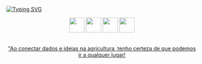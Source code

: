 [![Typing SVG](https://readme-typing-svg.demolab.com?font=Fira+Code&size=35&pause=1000&color=000000&center=true&vCenter=true&width=1000&lines=Seja+bem-vindo!;Meu+nome+%C3%A9+Leonardo+Alves;Estudante+de+Engenharia+Agron%C3%B4mica;E+Ci%C3%AAncias+da+Computa%C3%A7%C3%A3o;Com+o+objetivo+de+trabalhar+com+;Vis%C3%A3o+Computacional+aplicada+%C3%A0;Agricultura)](https://git.io/typing-svg)        
<div align="center"> 
  <a href="https://www.linkedin.com/in/leonardo-alve//" target="_blank"><img src="https://user-images.githubusercontent.com/122987929/213333787-9a57e6be-58d8-482c-92bd-5677031d02ae.jpg" width="40px"></a>
  <a href = "mailto:loa_ava@hotmail.com"><img src="https://user-images.githubusercontent.com/122987929/213333721-63294d35-6371-49d8-b335-096f9c2754d8.JPG" width="40px"></a>
  <a href="https://api.whatsapp.com/send?phone=5518997714640"><img src="https://user-images.githubusercontent.com/122987929/213334174-ff06ef33-8141-4ebe-b41d-919d89231659.JPG" width="40px"></a> 
  <a href="https://instagram.com/leoonardo.alves/" target="_blank"><img src="https://user-images.githubusercontent.com/122987929/213333062-e163e5ed-0fb4-48dd-8f98-c6466e1e60c5.JPG" width="40px"</a>
</div>

<div align="center">
  <br/>
  <p aling="center"> "Ao conectar dados e ideias na agricultura, tenho certeza de que podemos ir a qualquer lugar!</p>
</div>

